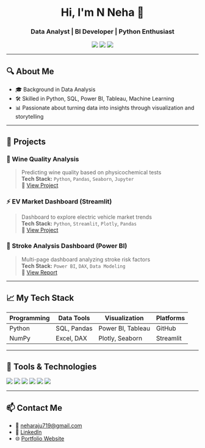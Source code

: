 <h1 align="center">Hi, I'm N Neha 👋</h1>
<h3 align="center">Data Analyst | BI Developer | Python Enthusiast</h3>

<p align="center">
  <a href="https://www.linkedin.com/in/neha-raju27 "><img src="https://img.shields.io/badge/-LinkedIn-blue?style=flat-square&logo=linkedin"/></a>
  <a href="neharaju719@gmail.com"><img src="https://img.shields.io/badge/-Email-red?style=flat-square&logo=gmail&logoColor=white"/></a>
  <a href="https://yourportfolio.com"><img src="https://img.shields.io/badge/-Portfolio-black?style=flat-square&logo=github"/></a>
</p>

---

## 🔍 About Me
- 🎓 Background in Data Analysis
- 🛠️ Skilled in Python, SQL, Power BI, Tableau, Machine Learning
- 📊 Passionate about turning data into insights through visualization and storytelling

---

## 💼 Projects

### 🧪 Wine Quality Analysis
> Predicting wine quality based on physicochemical tests  
**Tech Stack:** `Python`, `Pandas`, `Seaborn`, `Jupyter`  
📂 [View Project](https://github.com/neharaju27/Grape-Chemistry-Project.git)

### ⚡ EV Market Dashboard (Streamlit)
> Dashboard to explore electric vehicle market trends  
**Tech Stack:** `Python`, `Streamlit`, `Plotly`, `Pandas`  
📂 [View Project](https://github.com/neharaju27/INDIAN-EV-MARKETS.git)

### 🧠 Stroke Analysis Dashboard (Power BI)
> Multi-page dashboard analyzing stroke risk factors  
**Tech Stack:** `Power BI`, `DAX`, `Data Modeling`  
📂 [View Report](./Projects/Stroke-Analysis-PowerBI)

---

## 📈 My Tech Stack
| Programming | Data Tools     | Visualization   | Platforms |
|-------------|----------------|-----------------|-----------|
| Python      | SQL, Pandas    | Power BI, Tableau | GitHub |
| NumPy       | Excel, DAX     | Plotly, Seaborn | Streamlit |

---

## 🧰 Tools & Technologies
<p align="left">
  <img src="https://img.shields.io/badge/Python-3776AB?style=for-the-badge&logo=python&logoColor=white"/>
  <img src="https://img.shields.io/badge/SQL-005C84?style=for-the-badge&logo=postgresql&logoColor=white"/>
  <img src="https://img.shields.io/badge/PowerBI-F2C811?style=for-the-badge&logo=powerbi&logoColor=black"/>
  <img src="https://img.shields.io/badge/Excel-217346?style=for-the-badge&logo=microsoft-excel&logoColor=white"/>
  <img src="https://img.shields.io/badge/Tableau-E97627?style=for-the-badge&logo=tableau&logoColor=white"/>
  <img src="https://img.shields.io/badge/Streamlit-FF4B4B?style=for-the-badge&logo=streamlit&logoColor=white"/>
</p>

---

## 📫 Contact Me
- 💌 neharaju719@gmail.com
- 💼 [LinkedIn](https://www.linkedin.com/in/neha-raju27)
- 🌐 [Portfolio Website](https://yourportfolio.com)
